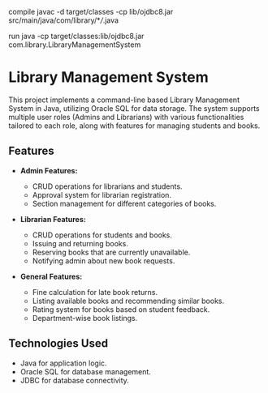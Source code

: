 compile
javac -d target/classes -cp lib/ojdbc8.jar src/main/java/com/library/\*_/_.java

run
java -cp target/classes:lib/ojdbc8.jar com.library.LibraryManagementSystem

# Library Management System

This project implements a command-line based Library Management System in Java, utilizing Oracle SQL for data storage. The system supports multiple user roles (Admins and Librarians) with various functionalities tailored to each role, along with features for managing students and books.

## Features

- **Admin Features:**
  - CRUD operations for librarians and students.
  - Approval system for librarian registration.
  - Section management for different categories of books.

- **Librarian Features:**
  - CRUD operations for students and books.
  - Issuing and returning books.
  - Reserving books that are currently unavailable.
  - Notifying admin about new book requests.

- **General Features:**
  - Fine calculation for late book returns.
  - Listing available books and recommending similar books.
  - Rating system for books based on student feedback.
  - Department-wise book listings.

## Technologies Used

- Java for application logic.
- Oracle SQL for database management.
- JDBC for database connectivity.